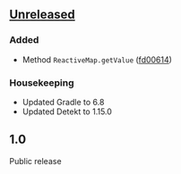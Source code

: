 ## [Unreleased]

### Added

- Method `ReactiveMap.getValue` ([fd00614])

### Housekeeping

- Updated Gradle to 6.8
- Updated Detekt to 1.15.0

## 1.0

Public release

[Unreleased]: https://github.com/RedMadRobot/mapmemory/compare/v1.0...main

[fd00614]: https://github.com/RedMadRobot/mapmemory/commit/fd00614359df2d45c681c6ca98fcbd8cbf4862a8
